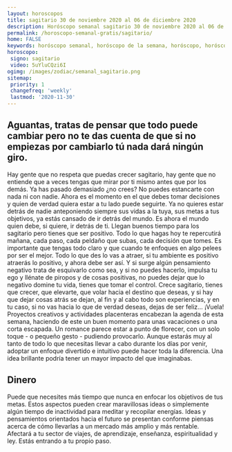 ```yaml
---
layout: horoscopos
title: sagitario 30 de noviembre 2020 al 06 de diciembre 2020 
description: Horóscopo semanal sagitario 30 de noviembre 2020 al 06 de diciembre 2020. Aguantas, tratas de pensar que todo puede cambiar pero no te das cuenta de que si no empiezas por cambiarlo tú nada dará ningún giro. 
permalink: /horoscopo-semanal-gratis/sagitario/
home: FALSE
keywords: horóscopo semanal, horóscopo de la semana, horóscopo, horóscopo gratis,horóscopos, horóscopo esperanza gracia, horoscopos sagitario la semana, horóscopos gratis, Tarot, Astrologia, Zodíaco, sagitario, horoscopo gratis, semanal
horoscopo:
 signo: sagitario
 video: 5uYluCQzi6I
ogimg: /images/zodiac/semanal_sagitario.png
sitemap:
 priority: 1
 changefreq: 'weekly'
 lastmod: '2020-11-30'
---
```




## Aguantas, tratas de pensar que todo puede cambiar pero no te das cuenta de que si no empiezas por cambiarlo tú nada dará ningún giro. 

Hay gente que no respeta que puedas crecer sagitario, hay gente que no entiende que a veces tengas que mirar por ti mismo antes que por los demás. Ya has pasado demasiado ¿no crees? No puedes estancarte con nada ni con nadie. Ahora es el momento en el que debes tomar decisiones y quien de verdad quiera estar a tu lado puede seguirte. Ya no quieres estar detrás de nadie anteponiendo siempre sus vidas a la tuya, sus metas a tus objetivos, ya estás cansado de ir detrás del mundo. Es ahora el mundo quien debe, si quiere, ir detrás de ti. Llegan buenos tiempo para los sagitario pero tienes que ser positivo. Todo lo que hagas hoy te repercutirá mañana, cada paso, cada peldaño que subas, cada decisión que tomes. Es importante que tengas todo claro y que cuando te enfoques en algo pelees por ser el mejor. Todo lo que des lo vas a atraer, si tu ambiente es positivo atraerás lo positivo, y ahora debe ser así. Y si surge algún pensamiento negativo trata de esquivarlo como sea, y si no puedes hacerlo, impulsa tu ego y llénate de piropos y de cosas positivas, no puedes dejar que lo negativo domine tu vida, tienes que tomar el control. Crece sagitario, tienes que crecer, que elevarte, que volar hacia el destino que deseas, y si hay que dejar cosas atrás se dejan, al fin y al cabo todo son experiencias, y en tu caso, si no vas hacia lo que de verdad deseas, dejas de ser feliz… ¡Vuela! Proyectos creativos y actividades placenteras encabezan la agenda de esta semana, haciendo de este un buen momento para unas vacaciones o una corta escapada. Un romance parece estar a punto de florecer, con un solo toque - o pequeño gesto - pudiendo provocarlo. Aunque estarás muy al tanto de todo lo que necesitas llevar a cabo durante los días por venir, adoptar un enfoque divertido e intuitivo puede hacer toda la diferencia. Una idea brillante podría tener un mayor impacto del que imaginabas.

## Dinero

Puede que necesites más tiempo que nunca en enfocar los objetivos de tus metas. Estos aspectos pueden crear maravillosas ideas o simplemente algún tiempo de inactividad para meditar y recopilar energías. Ideas y pensamientos orientados hacia el futuro se presentan conforme piensas acerca de cómo llevarlas a un mercado más amplio y más rentable. Afectará a tu sector de viajes, de aprendizaje, enseñanza, espiritualidad y ley. Estás entrando a tu propio paso.
